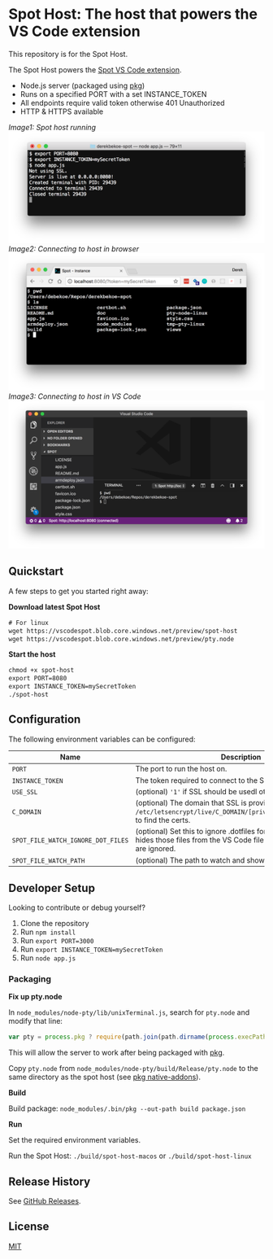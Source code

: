 # Spot Host: The host that powers the VS Code extension

This repository is for the Spot Host.

The Spot Host powers the [Spot VS Code extension](https://github.com/derekbekoe/vscode-spot).

- Node.js server (packaged using [pkg](https://github.com/zeit/pkg))
- Runs on a specified PORT with a set INSTANCE_TOKEN
- All endpoints require valid token otherwise 401 Unauthorized
- HTTP & HTTPS available

*Image1: Spot host running*
![Spot Host](doc/assets/spot_host1.png "Spot Host")
*Image2: Connecting to host in browser*
![Spot Host connected to with browser](doc/assets/spot_host2.png "Spot Host connected to with browser")
*Image3: Connecting to host in VS Code*
![Spot Host connected to VS Code](doc/assets/spot_host3.png "Spot Host connected to VS Code")

## Quickstart

A few steps to get you started right away:

**Download latest Spot Host**
```
# For linux
wget https://vscodespot.blob.core.windows.net/preview/spot-host
wget https://vscodespot.blob.core.windows.net/preview/pty.node
```

**Start the host**
```
chmod +x spot-host
export PORT=8080
export INSTANCE_TOKEN=mySecretToken
./spot-host
```

## Configuration

The following environment variables can be configured:

| Name | Description |
| --- |---|
| `PORT`     | The port to run the host on.
| `INSTANCE_TOKEN`    | The token required to connect to the Spot Host.
| `USE_SSL` | (optional) `'1'` if SSL should be usedl otherwise, don't use SSL.
| `C_DOMAIN`  | (optional) The domain that SSL is provided for. Used in `/etc/letsencrypt/live/C_DOMAIN/[privkey.pem,fullchain.pem]` to find the certs.
| `SPOT_FILE_WATCH_IGNORE_DOT_FILES`  | (optional) Set this to ignore .dotfiles for the file watcher. This hides those files from the VS Code file list. By default, no files are ignored.
| `SPOT_FILE_WATCH_PATH`  | (optional) The path to watch and show in the VS Code file list.

## Developer Setup

Looking to contribute or debug yourself?

1. Clone the repository
2. Run `npm install`
3. Run `export PORT=3000`
4. Run `export INSTANCE_TOKEN=mySecretToken`
5. Run `node app.js`

### Packaging

**Fix up pty.node**

In `node_modules/node-pty/lib/unixTerminal.js`, search for `pty.node` and modify that line:

```js
var pty = process.pkg ? require(path.join(path.dirname(process.execPath), 'pty.node')) : require(path.join('..', 'build', 'Release', 'pty.node'));
```

This will allow the server to work after being packaged with [pkg](https://github.com/zeit/pkg).

Copy `pty.node` from `node_modules/node-pty/build/Release/pty.node` to the same directory as the spot host (see [pkg native-addons](https://github.com/zeit/pkg#native-addons)).  

**Build**

Build package: `node_modules/.bin/pkg --out-path build package.json`

**Run**

Set the required environment variables.

Run the Spot Host: `./build/spot-host-macos` or `./build/spot-host-linux`  

## Release History
See [GitHub Releases](https://github.com/derekbekoe/spot/releases).

## License
[MIT](LICENSE.md)
